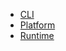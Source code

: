 -   [CLI](https://github.com/dhis2/cli)
-   [Platform](https://platform.dhis2.nu)
-   [Runtime](https://runtime.dhis2.nu)
